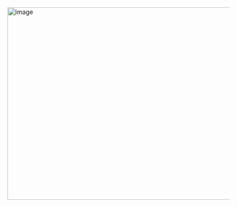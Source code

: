 <img width="511" height="436" alt="image" src="https://github.com/user-attachments/assets/65c67a98-7374-477c-ae64-4244a974f053" />

